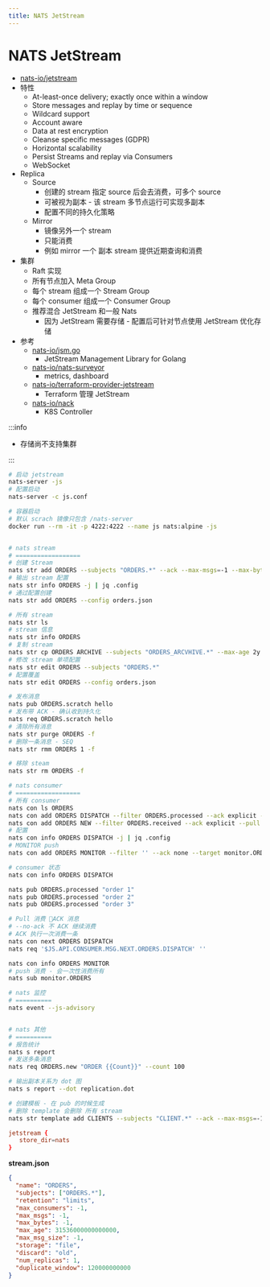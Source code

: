 ```yaml
---
title: NATS JetStream
---
```


# NATS JetStream

- [nats-io/jetstream](https://github.com/nats-io/jetstream)
- 特性
  - At-least-once delivery; exactly once within a window
  - Store messages and replay by time or sequence
  - Wildcard support
  - Account aware
  - Data at rest encryption
  - Cleanse specific messages (GDPR)
  - Horizontal scalability
  - Persist Streams and replay via Consumers
  - WebSocket
- Replica
  - Source
    - 创建的 stream 指定 source 后会去消费，可多个 source
    - 可被视为副本 - 该 stream 多节点运行可实现多副本
    - 配置不同的持久化策略
  - Mirror
    - 镜像另外一个 stream
    - 只能消费
    - 例如 mirror 一个 副本 stream 提供近期查询和消费
- 集群
  - Raft 实现
  - 所有节点加入 Meta Group
  - 每个 stream 组成一个 Stream Group
  - 每个 consumer 组成一个 Consumer Group
  - 推荐混合 JetStream 和一般 Nats
    - 因为 JetStream 需要存储 - 配置后可针对节点使用 JetStream 优化存储
- 参考
  - [nats-io/jsm.go](https://github.com/nats-io/jsm.go)
    - JetStream Management Library for Golang
  - [nats-io/nats-surveyor](https://github.com/nats-io/nats-surveyor)
    - metrics, dashboard
  - [nats-io/terraform-provider-jetstream](https://github.com/nats-io/terraform-provider-jetstream/)
    - Terraform 管理 JetStream
  - [nats-io/nack](https://github.com/nats-io/nack)
    - K8S Controller

:::info

- 存储尚不支持集群

:::

```bash
# 启动 jetstream
nats-server -js
# 配置启动
nats-server -c js.conf

# 容器启动
# 默认 scrach 镜像只包含 /nats-server
docker run --rm -it -p 4222:4222 --name js nats:alpine -js


# nats stream
# ==================
# 创建 Stream
nats str add ORDERS --subjects "ORDERS.*" --ack --max-msgs=-1 --max-bytes=-1 --max-age=1y --storage file --retention limits --max-msg-size=-1 --discard=old --replicas 3 --dupe-window=2m
# 输出 stream 配置
nats str info ORDERS -j | jq .config
# 通过配置创建
nats str add ORDERS --config orders.json

# 所有 stream
nats str ls
# stream 信息
nats str info ORDERS
# 复制 stream
nats str cp ORDERS ARCHIVE --subjects "ORDERS_ARCVHIVE.*" --max-age 2y
# 修改 stream 单项配置
nats str edit ORDERS --subjects "ORDERS.*"
# 配置覆盖
nats str edit ORDERS --config orders.json

# 发布消息
nats pub ORDERS.scratch hello
# 发布带 ACK - 确认收到持久化
nats req ORDERS.scratch hello
# 清除所有消息
nats str purge ORDERS -f
# 删除一条消息 - SEQ
nats str rmm ORDERS 1 -f

# 移除 steam
nats str rm ORDERS -f

# nats consumer
# ==================
# 所有 consumer
nats con ls ORDERS
nats con add ORDERS DISPATCH --filter ORDERS.processed --ack explicit --pull --deliver all --sample 100 --max-deliver 20 --replay instant --max-pending 0
nats con add ORDERS NEW --filter ORDERS.received --ack explicit --pull --deliver all --max-deliver=-1 --sample 100
# 配置
nats con info ORDERS DISPATCH -j | jq .config
# MONITOR push
nats con add ORDERS MONITOR --filter '' --ack none --target monitor.ORDERS --deliver last --replay instant

# consumer 状态
nats con info ORDERS DISPATCH

nats pub ORDERS.processed "order 1"
nats pub ORDERS.processed "order 2"
nats pub ORDERS.processed "order 3"

# Pull 消费 ACK 消息
# --no-ack 不 ACK 继续消费
# ACK 执行一次消费一条
nats con next ORDERS DISPATCH
nats req '$JS.API.CONSUMER.MSG.NEXT.ORDERS.DISPATCH' ''

nats con info ORDERS MONITOR
# push 消费 - 会一次性消费所有
nats sub monitor.ORDERS

# nats 监控
# ==========
nats event --js-advisory


# nats 其他
# ==========
# 报告统计
nats s report
# 发送多条消息
nats req ORDERS.new "ORDER {{Count}}" --count 100

# 输出副本关系为 dot 图
nats s report --dot replication.dot

# 创建模板 - 在 pub 的时候生成
# 删除 template 会删除 所有 stream
nats str template add CLIENTS --subjects "CLIENT.*" --ack --max-msgs=-1 --max-bytes=-1 --max-age=1y --storage file --retention limits --max-msg-size 2048 --max-streams 1024 --discard old
```

```conf
jetstream {
   store_dir=nats
}
```

**stream.json**

```json
{
  "name": "ORDERS",
  "subjects": ["ORDERS.*"],
  "retention": "limits",
  "max_consumers": -1,
  "max_msgs": -1,
  "max_bytes": -1,
  "max_age": 31536000000000000,
  "max_msg_size": -1,
  "storage": "file",
  "discard": "old",
  "num_replicas": 1,
  "duplicate_window": 120000000000
}
```
